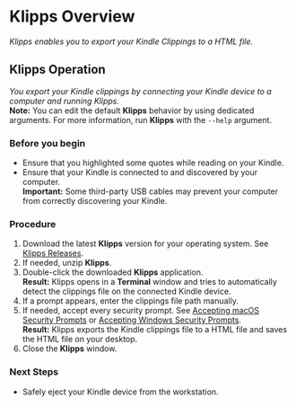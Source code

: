 # Klipps Overview
*Klipps enables you to export your Kindle Clippings to a HTML file.*

## Klipps Operation
*You export your Kindle clippings by connecting your Kindle device to a computer and running Klipps.*  
**Note:** You can edit the default **Klipps** behavior by using dedicated arguments. For more information, run **Klipps** with the `--help` argument.

### Before you begin
  * Ensure that you highlighted some quotes while reading on your Kindle.
  * Ensure that your Kindle is connected to and discovered by your computer.  
    **Important:** Some third-party USB cables may prevent your computer from correctly discovering your Kindle.

### Procedure
1. Download the latest **Klipps** version for your operating system. See [Klipps Releases](https://github.com/rafalkaron/Klipps/releases).
2. If needed, unzip **Klipps**.
3. Double-click the downloaded **Klipps** application.  
**Result:** Klipps opens in a **Terminal** window and tries to automatically detect the clippings file on the connected Kindle device.
4. If a prompt appears, enter the clippings file path manually.
5. If needed, accept every security prompt. See [Accepting macOS Security Prompts](https://github.com/rafalkaron/Klipps/wiki/Accepting-macOS-Security-Prompts) or [Accepting Windows Security Prompts](https://github.com/rafalkaron/Klipps/wiki/Accepting-Windows-Security-Prompts).  
**Result:** Klipps exports the Kindle clippings file to a HTML file and saves the HTML file on your desktop.
1. Close the **Klipps** window.

### Next Steps
* Safely eject your Kindle device from the workstation.